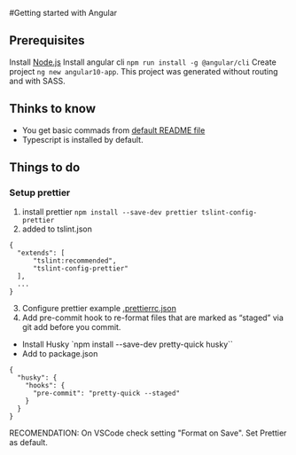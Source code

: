 #Getting started with Angular

## Prerequisites

Install [Node.js](https://nodejs.org/en/download/)
Install angular cli `npm run install -g @angular/cli`
Create project `ng new angular10-app`. This project was generated without routing and with SASS.

## Thinks to know

- You get basic commads from [default README file](docs/README.md)
- Typescript is installed by default.

## Things to do

### Setup prettier

1. install prettier `npm install --save-dev prettier tslint-config-prettier`
2. added to tslint.json

```
{
  "extends": [
      "tslint:recommended",
      "tslint-config-prettier"
  ],
  ...
}
```

3. Configure prettier example [.prettierrc.json](.prettierrc.json)
4. Add pre-commit hook to re-format files that are marked as “staged” via git add before you commit.

- Install Husky `npm install --save-dev pretty-quick husky``
- Add to package.json

```
{
  "husky": {
    "hooks": {
      "pre-commit": "pretty-quick --staged"
    }
  }
}
```

RECOMENDATION: On VSCode check setting "Format on Save". Set Prettier as default.
